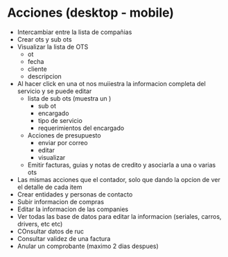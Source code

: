 # Acciones (desktop - mobile)
- Intercambiar entre la lista de compañias
- Crear ots y sub ots
- Visualizar la lista de OTS
  - ot
  - fecha
  - cliente
  - descripcion
- Al hacer click en una ot nos muiiestra la informacion completa del servicio y se puede editar
  - lista de sub ots (muestra un )
    - sub ot
    - encargado
    - tipo de servicio
    - requerimientos del encargado
  - Acciones de presupuesto
    - enviar por correo
    - editar
    - visualizar
  - Emitir facturas, guias y notas de credito y asociarla a una o varias ots
- Las mismas acciones que el contador, solo que dando la opcion de ver el detalle de cada item
- Crear entidades y personas de contacto
- Subir informacion de compras 
- Editar la informacion de las companies
- Ver todas las base de datos para editar la informacion (seriales, carros, drivers, etc etc)
- COnsultar datos de ruc
- Consultar validez de una factura
- Anular un comprobante (maximo 2 dias despues)
 